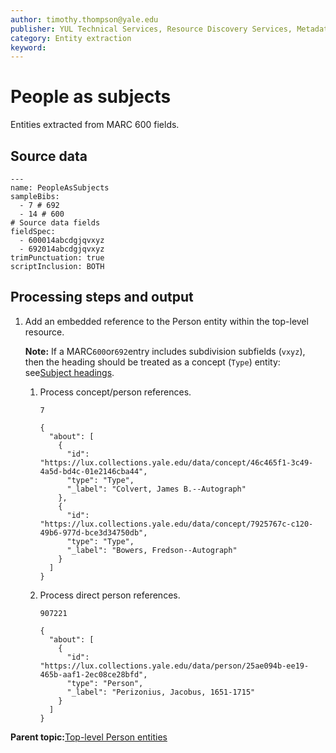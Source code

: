 ```yaml
---
author: timothy.thompson@yale.edu
publisher: YUL Technical Services, Resource Discovery Services, Metadata Services Unit
category: Entity extraction
keyword: 
---
```


# People as subjects

Entities extracted from MARC 600 fields.

## Source data

```
---
name: PeopleAsSubjects
sampleBibs:
  - 7 # 692
  - 14 # 600
# Source data fields
fieldSpec:
  - 600014abcdgjqvxyz
  - 692014abcdgjqvxyz
trimPunctuation: true
scriptInclusion: BOTH
```

## Processing steps and output

1.  Add an embedded reference to the Person entity within the top-level resource.

    **Note:** If a MARC`600`or`692`entry includes subdivision subfields \(`vxyz`\), then the heading should be treated as a concept \(`Type`\) entity: see[Subject headings](subject_headings.md).

    1.  Process concept/person references.

        `7`

        ```
        {
          "about": [
            {
              "id": "https://lux.collections.yale.edu/data/concept/46c465f1-3c49-4a5d-bd4c-01e2146cba44",
              "type": "Type",
              "_label": "Colvert, James B.--Autograph"
            },
            {
              "id": "https://lux.collections.yale.edu/data/concept/7925767c-c120-49b6-977d-bce3d34750db",
              "type": "Type",
              "_label": "Bowers, Fredson--Autograph"
            }
          ]
        }
        ```

    2.  Process direct person references.

        `907221`

        ```
        {
          "about": [
            {
              "id": "https://lux.collections.yale.edu/data/person/25ae094b-ee19-465b-aaf1-2ec08ce28bfd",
              "type": "Person",
              "_label": "Perizonius, Jacobus, 1651-1715"
            }
          ]
        }
        ```


**Parent topic:**[Top-level Person entities](../concepts/top_level_person_entities.md)

